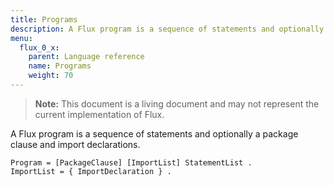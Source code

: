 ```yaml
---
title: Programs
description: A Flux program is a sequence of statements and optionally a package clause and import declarations.
menu:
  flux_0_x:
    parent: Language reference
    name: Programs
    weight: 70
---
```


> **Note:** This document is a living document and may not represent the current implementation of Flux.

A Flux program is a sequence of statements and optionally a package clause and import declarations.

```
Program = [PackageClause] [ImportList] StatementList .
ImportList = { ImportDeclaration } .
```
